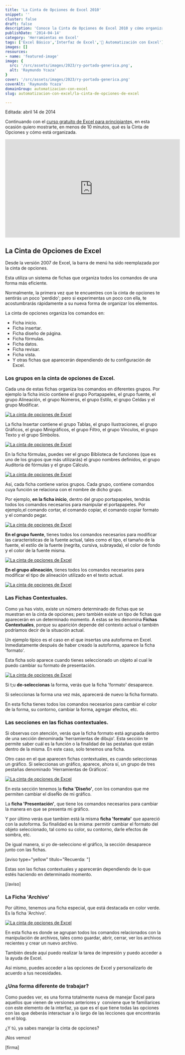 ```yaml
---
title: 'La Cinta de Opciones de Excel 2010'
snippet: ''
cluster: false
draft: false 
description: 'Conoce la Cinta de Opciones de Excel 2010 y cómo organiza los comandos en fichas para facilitar su acceso. Mejora tu manejo de Excel con esta información clave.'
publishDate: '2014-04-14'
category: 'Herramientas en Excel'
tags: ['Excel Básico','Interfaz de Excel','🤖 Automatización con Excel']
images: []
resources: 
- name: 'featured-image'
image: {
  src: '/src/assets/images/2023/ry-portada-generica.png',
  alt: 'Raymundo Ycaza'
}
cover: '/src/assets/images/2023/ry-portada-generica.png'
coverAlt: 'Raymundo Ycaza'
domainGroup: automatizacion-con-excel
slug: automatizacion-con-excel/la-cinta-de-opciones-de-excel

---
```


Editada: abril 14 de 2014

Continuando con el [curso gratuito de Excel para principiante](http://raymundoycaza.com/excel-para-principiantes/ "Excel para Principiantes")s, en esta ocasión quiero mostrarte, en menos de 10 minutos, qué es la Cinta de Opciones y cómo está organizada.

<iframe src="http://www.youtube.com/embed/TzrGwMhHLrk" height="315" width="560" allowfullscreen frameborder="0"></iframe>

## La Cinta de Opciones de Excel

Desde la versión 2007 de Excel, la barra de menú ha sido reemplazada por la cinta de opciones.

Esta utiliza un sistema de fichas que organiza todos los comandos de una forma más eficiente.

Normalmente, la primera vez que te encuentres con la cinta de opciones te sentirás un poco 'perdido'; pero si experimentas un poco con ella, te acostumbrarás rápidamente a su nueva forma de organizar los elementos.

La cinta de opciones organiza los comandos en:

- Ficha inicio.
- Ficha insertar.
- Ficha diseño de página.
- Ficha fórmulas.
- Ficha datos.
- Ficha revisar.
- Ficha vista.
- Y otras fichas que aparecerán dependiendo de tu configuración de Excel.

### Los grupos en la cinta de opciones de Excel.

Cada una de estas fichas organiza los comandos en diferentes grupos. Por ejemplo la ficha inicio contiene el grupo Portapapeles, el grupo fuente, el grupo Alineación, el grupo Números, el grupo Estilo, el grupo Celdas y el grupo Modificar.

[![La cinta de opciones de Excel](/src/assets/images/2023/la-cinta-de-opciones-de-excel-000366-600x101.png)](http://raymundoycaza.com/wp-content/uploads/la-cinta-de-opciones-de-excel-000366.png)

La ficha Insertar contiene el grupo Tablas, el grupo Ilustraciones, el grupo Gráficos, el grupo Minigráficos, el grupo Filtro, el grupo Vínculos, el grupo Texto y el grupo Símbolos.

[![La cinta de opciones de Excel](/src/assets/images/2023/la-cinta-de-opciones-de-excel-000367-600x112.png)](http://raymundoycaza.com/wp-content/uploads/la-cinta-de-opciones-de-excel-000367.png)

En la ficha fórmulas, puedes ver el grupo Biblioteca de funciones (que es uno de los grupos que más utilizarás) el grupo nombres definidos, el grupo Auditoría de fórmulas y el grupo Cálculo.

[![La cinta de opciones de Excel](/src/assets/images/2023/la-cinta-de-opciones-de-excel-000368-600x97.png)](http://raymundoycaza.com/wp-content/uploads/la-cinta-de-opciones-de-excel-000368.png)

Así, cada ficha contiene varios grupos. Cada grupo, contiene comandos cuya función se relaciona con el nombre de dicho grupo.

Por ejemplo, **en la ficha inicio**, dentro del grupo portapapeles, tendrás todos los comandos necesarios para manipular el portapapeles. Por ejemplo,el comando cortar, el comando copiar, el comando copiar formato y el comando pegar.

[![La cinta de opciones de Excel](/src/assets/images/2023/la-cinta-de-opciones-de-excel-000369.png)](http://raymundoycaza.com/wp-content/uploads/la-cinta-de-opciones-de-excel-000369.png)

**En el grupo fuente**, tienes todos los comandos necesarios para modificar las características de la fuente actual, tales como el tipo, el tamaño de la fuente, el estilo de la fuente (negrita, cursiva, subrayada), el color de fondo y el color de la fuente misma.

[![La cinta de opciones de Excel](/src/assets/images/2023/la-cinta-de-opciones-de-excel-000370.png)](http://raymundoycaza.com/wp-content/uploads/la-cinta-de-opciones-de-excel-000370.png)

**En el grupo alineación**, tienes todos los comandos necesarios para modificar el tipo de alineación utilizado en el texto actual.

[![La cinta de opciones de Excel](/src/assets/images/2023/la-cinta-de-opciones-de-excel-000371.png)](http://raymundoycaza.com/wp-content/uploads/la-cinta-de-opciones-de-excel-000371.png)

### Las Fichas Contextuales.

Como ya has visto, existe un número determinado de fichas que se muestran en la cinta de opciones; pero también existe un tipo de fichas que aparecerán en un determinado momento. A estas se les denomina **Fichas Contextuales**, porque su aparición depende del contexto actual o también podríamos decir de la situación actual.

Un ejemplo típico es el caso en el que insertas una autoforma en Excel. Inmediatamente después de haber creado la autoforma, aparece la ficha 'formato'.

Esta ficha solo aparece cuando tienes seleccionado un objeto al cual le puedo cambiar su formato de presentación.

[![La cinta de opciones de Excel](/src/assets/images/2023/la-cinta-de-opciones-de-excel-000372-421x600.png)](http://raymundoycaza.com/wp-content/uploads/la-cinta-de-opciones-de-excel-000372.png)

Si t;u **de-seleccionas** la forma, verás que la ficha 'formato' desaparece.

Si seleccionas la forma una vez más, aparecerá de nuevo la ficha formato.

En esta ficha tienes todos los comandos necesarios para cambiar el color de la forma, su contorno, cambiar la forma, agregar efectos, etc.

### Las secciones en las fichas contextuales.

Si observas con atención, verás que la ficha formato está agrupada dentro de una sección denominada 'herramientas de dibujo'. Esta sección te permite saber cuál es la función o la finalidad de las pestañas que están dentro de la misma. En este caso, solo tenemos una ficha.

Otro caso en el que aparecen fichas contextuales, es cuando seleccionas un gráfico. Si seleccionas un gráfico, aparece, ahora sí, un grupo de tres pestañas denominado 'Herramientas de Gráficos'.

[![La cinta de opciones de Excel](/src/assets/images/2023/la-cinta-de-opciones-de-excel-000373.png)](http://raymundoycaza.com/wp-content/uploads/la-cinta-de-opciones-de-excel-000373.png)

En esta sección tenemos la **ficha 'Diseño'**, con los comandos que me permiten cambiar el diseÑo de mi gráfico.

La **ficha 'Presentación'**, que tiene los comandos necesarios para cambiar la manera en que se presenta mi gráfico.

Y por último verás que tambíen está la misma **ficha 'formato'** que apareció con la autoforma. Su finalidad es la misma: permitir cambiar el formato del objeto seleccionado, tal como su color, su contorno, darle efectos de sombra, etc.

De igual manera, si yo de-selecciono el gráfico, la sección desaparece junto con las fichas.

\[aviso type="yellow" titulo="Recuerda: "\]

Estas son las fichas contextuales y aparecerán dependiendo de lo que estés haciendo en determinado momento.

\[/aviso\]

### La Ficha 'Archivo'

Por último, tenemos una ficha especial, que está destacada en color verde. Es la ficha 'Archivo'.

[![La cinta de opciones de Excel](/src/assets/images/2023/la-cinta-de-opciones-de-excel-000374.png)](http://raymundoycaza.com/wp-content/uploads/la-cinta-de-opciones-de-excel-000374.png)

En esta ficha es donde se agrupan todos los comandos relacionados con la manipulación de archivos, tales como guardar, abrir, cerrar, ver los archivos recientes y crear un nuevo archivo.

También desde aquí puedo realizar la tarea de impresión y puedo acceder a la ayuda de Excel.

Así mismo, puedes acceder a las opciones de Excel y personalizarlo de acuerdo a tus necesidades.

### ¿Una forma diferente de trabajar?

Como puedes ver, es una forma totalmente nueva de manejar Excel para aquellos que vienen de versiones anteriores y  conviene que te familiarices con este elemento de la interfaz, ya que es el que tiene todas las opciones con las que deberás interactuar a lo largo de las lecciones que encontrarás en el blog.

¿Y tú, ya sabes manejar la cinta de opciones?

¡Nos vemos!

\[firma\]
